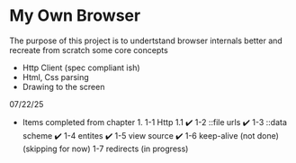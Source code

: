 # My Own Browser

The purpose of this project is to undertstand browser internals better and recreate from scratch some core concepts
- Http Client (spec compliant ish)
- Html, Css parsing
- Drawing to the screen

07/22/25
* Items completed from chapter 1.
1-1 Http 1.1 ✔️
1-2 ::file urls ✔️
1-3 ::data scheme ✔️
1-4 entites ✔️
1-5 view source ✔️
1-6 keep-alive (not done) (skipping for now)
1-7 redirects (in progress)